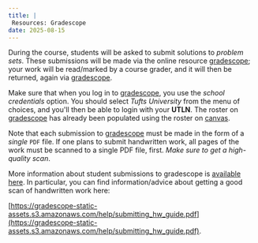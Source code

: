 ```yaml
---
title: |
 Resources: Gradescope
date: 2025-08-15
---
```



During the course, students will be asked to submit solutions to
*problem sets*.  These submissions will be made via the online
resource [gradescope]; your work will be read/marked by a course
grader, and it will then be returned, again via [gradescope].

Make sure that when you log in to [gradescope], you use the *school
credentials* option. You should select *Tufts University* from the
menu of choices, and you'll then be able to login with your
**UTLN**. The roster on [gradescope] has already been populated using
the roster on [canvas].

Note that each submission to [gradescope] must be made in the form of
a *single* `PDF` file. If one plans to submit handwritten work, all
pages of the work must be scanned to a single PDF file, first.  *Make
sure to get a high-quality scan*.

More information about student submissions to gradescope is
[available
here](https://www.gradescope.com/get_started#student-submission). In
particular, you can find information/advice about getting a good scan
of handwritten work here:

[https://gradescope-static-assets.s3.amazonaws.com/help/submitting_hw_guide.pdf](https://gradescope-static-assets.s3.amazonaws.com/help/submitting_hw_guide.pdf).

[gradescope]: http://www.gradescope.com
[canvas]: http://www.canvas.com

